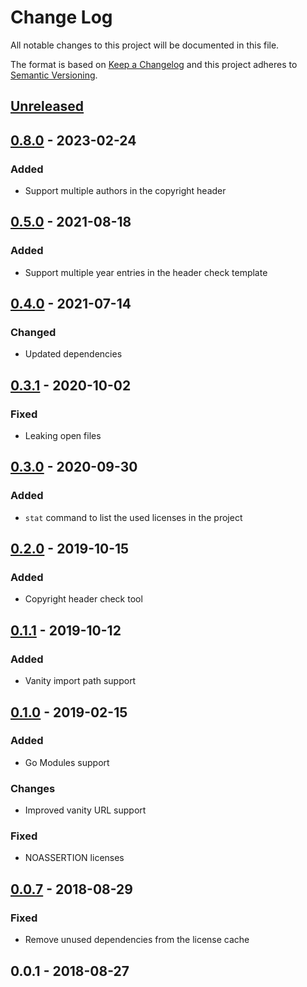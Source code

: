 # Change Log


All notable changes to this project will be documented in this file.

The format is based on [Keep a Changelog](http://keepachangelog.com/en/1.0.0/)
and this project adheres to [Semantic Versioning](http://semver.org/spec/v2.0.0.html).


## [Unreleased]


## [0.8.0] - 2023-02-24

### Added

- Support multiple authors in the copyright header


## [0.5.0] - 2021-08-18

### Added

- Support multiple year entries in the header check template


## [0.4.0] - 2021-07-14

### Changed

- Updated dependencies


## [0.3.1] - 2020-10-02

### Fixed

- Leaking open files


## [0.3.0] - 2020-09-30

### Added

- `stat` command to list the used licenses in the project


## [0.2.0] - 2019-10-15

### Added

- Copyright header check tool


## [0.1.1] - 2019-10-12

### Added

- Vanity import path support


## [0.1.0] - 2019-02-15

### Added

- Go Modules support

### Changes

- Improved vanity URL support

### Fixed

- NOASSERTION licenses


## [0.0.7] - 2018-08-29

### Fixed

- Remove unused dependencies from the license cache


## 0.0.1 - 2018-08-27

[Unreleased]: https://github.com/goph/licensei/compare/v0.8.0...HEAD
[0.8.0]: https://github.com/goph/licensei/compare/v0.5.0...v0.8.0
[0.5.0]: https://github.com/goph/licensei/compare/v0.4.0...v0.5.0
[0.4.0]: https://github.com/goph/licensei/compare/v0.3.1...v0.4.0
[0.3.1]: https://github.com/goph/licensei/compare/v0.3.0...v0.3.1
[0.3.0]: https://github.com/goph/licensei/compare/v0.2.0...v0.3.0
[0.2.0]: https://github.com/goph/licensei/compare/v0.1.1...v0.2.0
[0.1.1]: https://github.com/goph/licensei/compare/v0.1.0...v0.1.1
[0.1.0]: https://github.com/goph/licensei/compare/v0.0.7...v0.1.0
[0.0.7]: https://github.com/goph/licensei/compare/v0.0.6...v0.0.7
